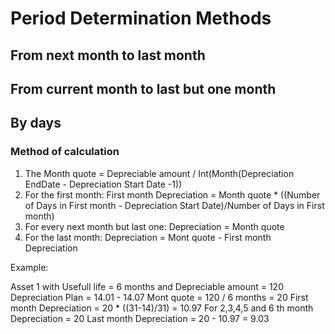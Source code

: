 # Period Determination Methods

## From next month to last month

## From current month to last but one month

## By days

### Method of calculation

1. The Month quote = Depreciable amount / Int(Month(Depreciation EndDate - Depreciation Start Date -1))
2. For the first month: First month Depreciation =  Month quote * ((Number of Days in First month - Depreciation Start Date)/Number of Days in First month)
3. For every next month but last one: Depreciation =  Month quote
4. For the last month: Depreciation = Mont quote - First month Depreciation

Example:

Asset 1 with Usefull life = 6 months and Depreciable amount = 120
Depreciation Plan = 14.01 - 14.07
Mont quote = 120 / 6 months = 20 
First month Depreciation = 20 * ((31-14)/31) = 10.97
For 2,3,4,5 and 6 th month Depreciation = 20
Last month Depreciation = 20 - 10.97 = 9.03


